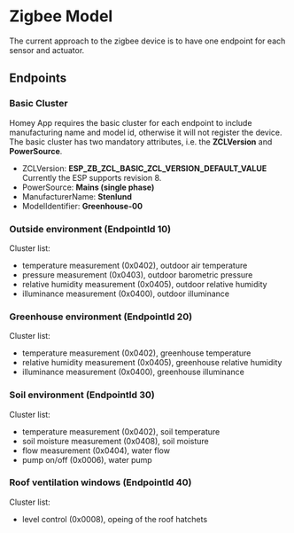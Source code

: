 # Zigbee Model
The current approach to the zigbee device is to have one endpoint for each sensor and actuator.

## Endpoints
### Basic Cluster
Homey App requires the basic cluster for each endpoint to include manufacturing name and model id, otherwise it will not register the device.
The basic cluster has two mandatory attributes, i.e. the **ZCLVersion** and **PowerSource**.
* ZCLVersion: **ESP_ZB_ZCL_BASIC_ZCL_VERSION_DEFAULT_VALUE** Currently the ESP supports revision 8.
* PowerSource: **Mains (single phase)**
* ManufacturerName: **Stenlund**
* ModelIdentifier: **Greenhouse-00**
### Outside environment (EndpointId 10)
Cluster list:
* temperature measurement (0x0402), outdoor air temperature
* pressure measurement (0x0403), outdoor barometric pressure
* relative humidity measurement (0x0405), outdoor relative humidity
* illuminance measurement (0x0400), outdoor illuminance
### Greenhouse environment (EndpointId 20)
Cluster list:
* temperature measurement (0x0402), greenhouse temperature
* relative humidity measurement (0x0405), greenhouse relative humidity
* illuminance measurement (0x0400), greenhouse illuminance
### Soil environment (EndpointId 30)
Cluster list:
* temperature measurement (0x0402), soil temperature
* soil moisture measurement (0x0408), soil moisture
* flow measurement (0x0404), water flow
* pump on/off (0x0006), water pump
### Roof ventilation windows (EndpointId 40)
Cluster list:
* level control (0x0008), opeing of the roof hatchets
